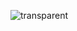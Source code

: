 ![transparent](https://capsule-render.vercel.app/api?type=transparent&fontColor=703ee5&text=OtterPark&height=150&fontSize=60&desc=GitHub&descAlignY=75&descAlign=60)
